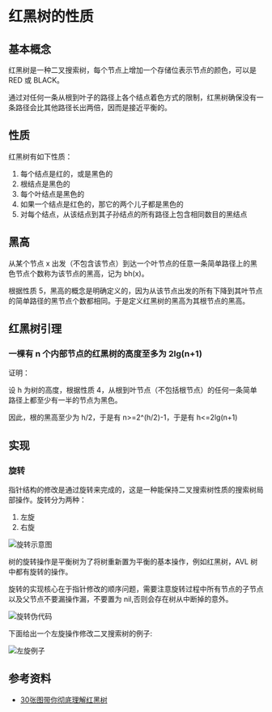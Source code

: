 # 红黑树的性质

## 基本概念

红黑树是一种二叉搜索树，每个节点上增加一个存储位表示节点的颜色，可以是 RED 或 BLACK。

通过对任何一条从根到叶子的路径上各个结点着色方式的限制，红黑树确保没有一条路径会比其他路径长出两倍，因而是接近平衡的。

## 性质

红黑树有如下性质：

1. 每个结点是红的，或是黑色的
2. 根结点是黑色的
3. 每个叶结点是黑色的
4. 如果一个结点是红色的，那它的两个儿子都是黑色的
5. 对每个结点，从该结点到其子孙结点的所有路径上包含相同数目的黑结点

## 黑高

从某个节点 x 出发（不包含该节点）到达一个叶节点的任意一条简单路径上的黑色节点个数称为该节点的黑高，记为 bh(x)。

根据性质 5，黑高的概念是明确定义的，因为从该节点出发的所有下降到其叶节点的简单路径的黑节点个数都相同。于是定义红黑树的黑高为其根节点的黑高。

## 红黑树引理

### 一棵有 n 个内部节点的红黑树的高度至多为 2lg(n+1)

证明：

设 h 为树的高度，根据性质 4，从根到叶节点（不包括根节点）的任何一条简单路径上都至少有一半的节点为黑色。

因此，根的黑高至少为 h/2，于是有 n>=2^(h/2)-1，于是有 h<=2lg(n+1)

## 实现

### 旋转

指针结构的修改是通过旋转来完成的，这是一种能保持二叉搜索树性质的搜索树局部操作。旋转分为两种：

1. 左旋
2. 右旋

![旋转示意图](https://cnymw.github.io/GolangStudy/docs/img/数据结构-红黑树/数据结构-红黑树-旋转示意图.png)

树的旋转操作是平衡树为了将树重新置为平衡的基本操作，例如红黑树，AVL 树中都有旋转的操作。

旋转的实现核心在于指针修改的顺序问题，需要注意旋转过程中所有节点的子节点以及父节点不要漏操作漏，不要置为 nil,否则会存在树从中断掉的意外。

![旋转伪代码](https://cnymw.github.io/GolangStudy/docs/img/数据结构-红黑树/数据结构-红黑树-旋转伪代码.png)

下面给出一个左旋操作修改二叉搜索树的例子:

![左旋例子](https://cnymw.github.io/GolangStudy/docs/img/数据结构-红黑树/数据结构-红黑树-左旋例子.png)


## 参考资料

- [30张图带你彻底理解红黑树](https://www.jianshu.com/p/e136ec79235c)
